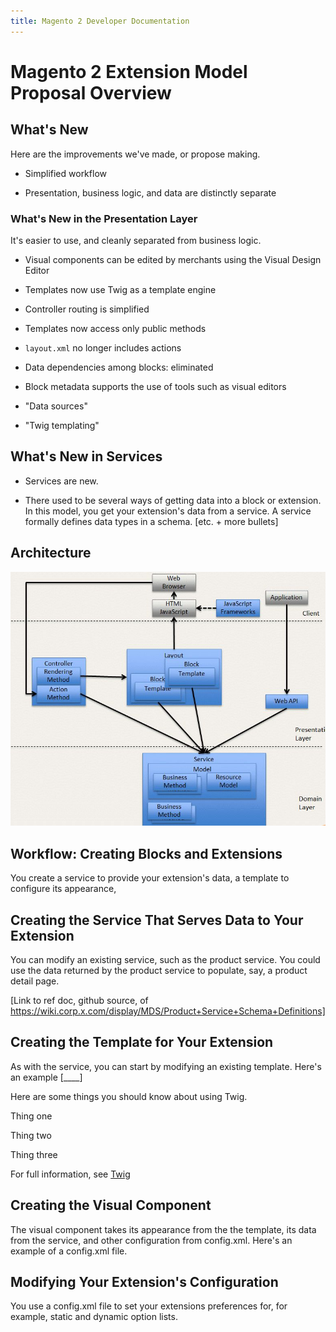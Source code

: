 ```yaml
---
title: Magento 2 Developer Documentation 
---
```


Magento 2 Extension Model Proposal Overview
======================



What's New
----------

Here are the improvements we've made, or propose making.

-   Simplified workflow

-   Presentation, business logic, and data are distinctly separate

### What's New in the Presentation Layer

It's easier to use, and cleanly separated from business logic.

-   Visual components can be edited by merchants using the Visual Design Editor

-   Templates now use Twig as a template engine

-   Controller routing is simplified

-   Templates now access only public methods

-   `layout.xml` no longer includes actions

-   Data dependencies among blocks: eliminated

-   Block metadata supports the use of tools such as visual editors

-   "Data sources"

-   "Twig templating"

What's New in Services
----------------------

-   Services are new.

-   There used to be several ways of getting data into a block or extension. In
    this model, you get your extension's data from a service. A service formally
    defines data types in a schema. [etc. + more bullets]



Architecture
------------

![](images/ExtArch.jpg)



Workflow: Creating Blocks and Extensions
----------------------------------------

You create a service to provide your extension's data, a template to configure
its appearance,

Creating the Service That Serves Data to Your Extension
-------------------------------------------------------

You can modify an existing service, such as the product service. You could use
the data returned by the product service to populate, say, a product detail
page.

[Link to ref doc, github source, of
https://wiki.corp.x.com/display/MDS/Product+Service+Schema+Definitions]

Creating the Template for Your Extension
----------------------------------------

As with the service, you can start by modifying an existing template. Here's an
example [____]

Here are some things you should know about using Twig.

Thing one

Thing two

Thing three

For full information, see [Twig][1]

[1]: <http://twig.sensiolabs.org/>

Creating the Visual Component
-----------------------------

The visual component takes its appearance from the the template, its data from
the service, and other configuration from config.xml. Here's an example of a
config.xml file.

Modifying Your Extension's Configuration 
-----------------------------------------

You use a config.xml file to set your extensions preferences for, for example,
static and dynamic option lists.
